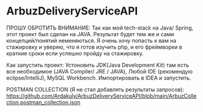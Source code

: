 # ArbuzDeliveryServiceAPI

ПРОШУ ОБРОТИТЬ ВНИМАНИЕ: Так как мой tech-stack на Java/ Spring, этот проект был сделан на JAVA. Результат будет тем же и сами концепций/понятий неменяються.
Я очень хочу попасть к вам на стажировку и уверяю, что я готов изучить php, и его фреймворки в краткие сроки если успешно пройду на стажировку.

Как запустить проект: Устоновить JDK(Java Development Kit) там есть все необходимое (JAVA Compiler/ JRE / JAVA), Любой IDE (рекомендую eclipse/IntelliJ), MySQL Workbench. Импортировать в IDEA и запустить.
          
POSTMAN COLLECTION (Я не стал добавлять результаты запросов): https://github.com/Ardakuly/ArbuzDeliveryServiceAPI/blob/main/ArbuzCollection.postman_collection.json 

